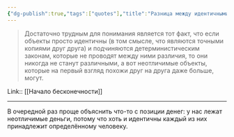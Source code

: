```yaml
---
{"dg-publish":true,"tags":["quotes"],"title":"Разница между идентичными и неотличимыми объектами","date":"2021-08-31T11:57:00+03:00","modified_at":"2022-06-15T08:37:22+03:00","permalink":"/quotes/202108311157/","dgHomeLink":false,"dgPassFrontmatter":true}
---
```



> Достаточно трудным для понимания является тот факт, что если объекты просто идентичны (в том смысле, что являются точными копиями друг друга) и подчиняются детерминистическим законам, которые не проводят между ними различия, то они никогда не станут различными, а вот неотличимые объекты, которые на первый взгляд похожи друг на друга даже больше, могут.

Link:: [[Начало бесконечности]]

---

В очередной раз проще объяснить что-то с позиции денег: у нас лежат неотличимые деньги, потому что хоть и идентичны каждый из них принадлежит определённому человеку.
